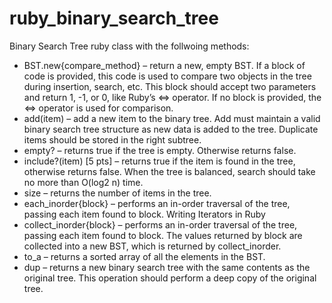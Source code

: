 # ruby_binary_search_tree

Binary Search Tree ruby class with the follwoing methods:
- BST.new{compare_method} – return a new, empty BST. If a block of code is
provided, this code is used to compare two objects in the tree during insertion, search, etc.
This block should accept two parameters and return 1, -1, or 0, like Ruby’s <=> operator. If
no block is provided, the <=> operator is used for comparison.
- add(item) – add a new item to the binary tree. Add must maintain a valid binary
search tree structure as new data is added to the tree. Duplicate items should be stored in
the right subtree.
- empty? – returns true if the tree is empty. Otherwise returns false.
- include?(item) [5 pts] – returns true if the item is found in the tree, otherwise returns
false. When the tree is balanced, search should take no more than O(log2 n) time.
- size – returns the number of items in the tree.
- each_inorder{block} – performs an in-order traversal of the tree, passing each
item found to block.
Writing Iterators in Ruby
- collect_inorder{block} – performs an in-order traversal of the tree, passing each
item found to block. The values returned by block are collected into a new BST, which is
returned by collect_inorder.
- to_a – returns a sorted array of all the elements in the BST.
- dup – returns a new binary search tree with the same contents as the original tree.
This operation should perform a deep copy of the original tree.
